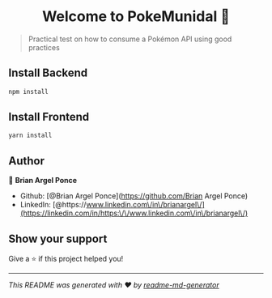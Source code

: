 <h1 align="center">Welcome to PokeMunidal 👋</h1>
<p>
</p>

> Practical test on how to consume a Pokémon API using good practices

## Install Backend

```sh
npm install
```

## Install Frontend

```sh
yarn install
```

## Author

👤 **Brian Argel Ponce**

* Github: [@Brian Argel Ponce](https://github.com/Brian Argel Ponce)
* LinkedIn: [@https:\/\/www.linkedin.com\/in\/brianargel\/](https://linkedin.com/in/https:\/\/www.linkedin.com\/in\/brianargel\/)

## Show your support

Give a ⭐️ if this project helped you!

***
_This README was generated with ❤️ by [readme-md-generator](https://github.com/kefranabg/readme-md-generator)_